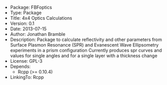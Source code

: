 * Package: FBFoptics
* Type: Package
* Title: 4x4 Optics Calculations
* Version: 0.1
* Date: 2013-07-15
* Author: Jonathan Bramble
* Description: Package to calculate reflectivity and other parameters from
    Surface Plasmon Resonance (SPR) and Evanescent Wave Ellipsometry
    experiments in a prism configuration
    Currently produces spr curves and values for single angles and for a single layer with a thickness change
* License: GPL-3
* Depends:
    * Rcpp (>= 0.10.4)
* LinkingTo: Rcpp


